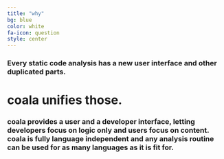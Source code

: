 ```yaml
---
title: "why"
bg: blue
color: white
fa-icon: question
style: center
---
```


### Every static code analysis has a new user interface and other duplicated parts.

# coala unifies those.

### coala provides a user and a developer interface, letting developers focus on logic only and users focus on content. coala is fully language independent and any analysis routine can be used for as many languages as it is fit for.
